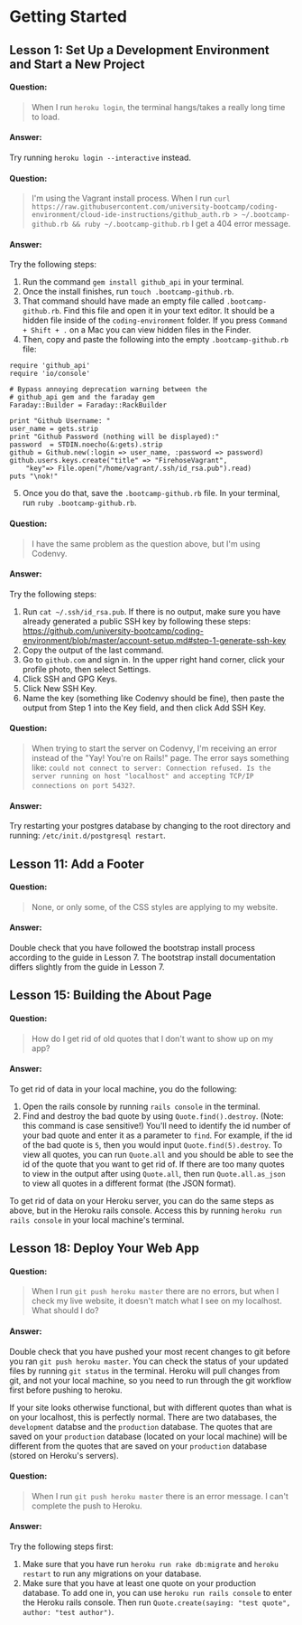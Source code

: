 # Getting Started

## Lesson 1: Set Up a Development Environment and Start a New Project

#### Question:
> When I run `heroku login`, the terminal hangs/takes a really long time to load.

#### Answer:
Try running `heroku login --interactive` instead.

#### Question:
> I'm using the Vagrant install process. When I run `curl https://raw.githubusercontent.com/university-bootcamp/coding-environment/cloud-ide-instructions/github_auth.rb > ~/.bootcamp-github.rb && ruby ~/.bootcamp-github.rb` I get a 404 error message.

#### Answer:
Try the following steps:
1) Run the command `gem install github_api` in your terminal.
2) Once the install finishes, run `touch .bootcamp-github.rb`.
3) That command should have made an empty file called `.bootcamp-github.rb`. Find this file and open it in your text editor. It should be a hidden file inside of the `coding-environment` folder. If you press `Command + Shift + .` on a Mac you can view hidden files in the Finder.
4) Then, copy and paste the following into the empty `.bootcamp-github.rb` file:
```
require 'github_api'
require 'io/console'

# Bypass annoying deprecation warning between the
# github_api gem and the faraday gem
Faraday::Builder = Faraday::RackBuilder

print "Github Username: "
user_name = gets.strip
print "Github Password (nothing will be displayed):"
password  = STDIN.noecho(&:gets).strip
github = Github.new(:login => user_name, :password => password)
github.users.keys.create("title" => "FirehoseVagrant", 
    "key"=> File.open("/home/vagrant/.ssh/id_rsa.pub").read)
puts "\nok!"
```
5) Once you do that, save the `.bootcamp-github.rb` file. In your terminal, run `ruby .bootcamp-github.rb`.

#### Question:
> I have the same problem as the question above, but I'm using Codenvy.

#### Answer:
Try the following steps:
1) Run `cat ~/.ssh/id_rsa.pub`. If there is no output, make sure you have already generated a public SSH key by following these steps: https://github.com/university-bootcamp/coding-environment/blob/master/account-setup.md#step-1-generate-ssh-key
2) Copy the output of the last command.
3) Go to `github.com` and sign in. In the upper right hand corner, click your profile photo, then select Settings.
4) Click SSH and GPG Keys.
5) Click New SSH Key.
6) Name the key (something like Codenvy should be fine), then paste the output from Step 1 into the Key field, and then click Add SSH Key.

#### Question:
> When trying to start the server on Codenvy, I'm receiving an error instead of the "Yay! You're on Rails!" page. The error says something like: `could not connect to server: Connection refused. Is the server running on host "localhost" and accepting TCP/IP connections on port 5432?`.

#### Answer:
Try restarting your postgres database by changing to the root directory and running: `/etc/init.d/postgresql restart`.

## Lesson 11: Add a Footer

#### Question:
> None, or only some, of the CSS styles are applying to my website.

#### Answer:
Double check that you have followed the bootstrap install process according to the guide in Lesson 7. The bootstrap install documentation differs slightly from the guide in Lesson 7.

## Lesson 15: Building the About Page

#### Question:
> How do I get rid of old quotes that I don't want to show up on my app?

#### Answer:
To get rid of data in your local machine, you do the following:
1) Open the rails console by running `rails console` in the terminal.
2) Find and destroy the bad quote by using `Quote.find().destroy`. (Note: this command is case sensitive!) You'll need to identify the id number of your bad quote and enter it as a parameter to `find`. For example, if the id of the bad quote is `5`, then you would input `Quote.find(5).destroy`. To view all quotes, you can run `Quote.all` and you should be able to see the id of the quote that you want to get rid of. If there are too many quotes to view in the output after using `Quote.all`, then run `Quote.all.as_json` to view all quotes in a different format (the JSON format).

To get rid of data on your Heroku server, you can do the same steps as above, but in the Heroku rails console. Access this by running `heroku run rails console` in your local machine's terminal.

## Lesson 18: Deploy Your Web App

#### Question:
> When I run `git push heroku master` there are no errors, but when I check my live website, it doesn't match what I see on my localhost. What should I do?

#### Answer:
Double check that you have pushed your most recent changes to git before you ran `git push heroku master`. You can check the status of your updated files by running `git status` in the terminal. Heroku will pull changes from git, and not your local machine, so you need to run through the git workflow first before pushing to heroku.

If your site looks otherwise functional, but with different quotes than what is on your localhost, this is perfectly normal. There are two databases, the `development` databse and the `production` database. The quotes that are saved on your `production` database (located on your local machine) will be different from the quotes that are saved on your `production` database (stored on Heroku's servers).

#### Question:
> When I run `git push heroku master` there is an error message. I can't complete the push to Heroku.

#### Answer:
Try the following steps first:
1) Make sure that you have run `heroku run rake db:migrate` and `heroku restart` to run any migrations on your database.
2) Make sure that you have at least one quote on your production database. To add one in, you can use `heroku run rails console` to enter the Heroku rails console. Then run `Quote.create(saying: "test quote", author: "test author")`.
